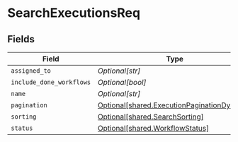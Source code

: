 # SearchExecutionsReq


## Fields

| Field                                                                                              | Type                                                                                               | Required                                                                                           | Description                                                                                        |
| -------------------------------------------------------------------------------------------------- | -------------------------------------------------------------------------------------------------- | -------------------------------------------------------------------------------------------------- | -------------------------------------------------------------------------------------------------- |
| `assigned_to`                                                                                      | *Optional[str]*                                                                                    | :heavy_minus_sign:                                                                                 | N/A                                                                                                |
| `include_done_workflows`                                                                           | *Optional[bool]*                                                                                   | :heavy_minus_sign:                                                                                 | N/A                                                                                                |
| `name`                                                                                             | *Optional[str]*                                                                                    | :heavy_minus_sign:                                                                                 | N/A                                                                                                |
| `pagination`                                                                                       | [Optional[shared.ExecutionPaginationDynamo]](undefined/models/shared/executionpaginationdynamo.md) | :heavy_minus_sign:                                                                                 | N/A                                                                                                |
| `sorting`                                                                                          | [Optional[shared.SearchSorting]](undefined/models/shared/searchsorting.md)                         | :heavy_minus_sign:                                                                                 | N/A                                                                                                |
| `status`                                                                                           | [Optional[shared.WorkflowStatus]](undefined/models/shared/workflowstatus.md)                       | :heavy_minus_sign:                                                                                 | N/A                                                                                                |